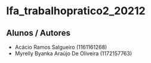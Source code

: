 # lfa_trabalhopratico2_20212
## Alunos / Autores
* Acácio Ramos Salgueiro (1161161268)
* Myrelly Byanka Araújo De Oliveira (1172157763)
